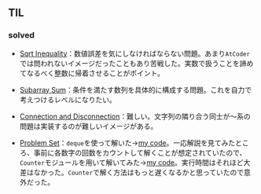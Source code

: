## TIL

### solved

* [Sqrt Inequality](https://atcoder.jp/contests/panasonic2020/tasks/panasonic2020_c)：数値誤差を気にしなければならない問題。あまり`AtCoder`では問われないイメージだったこともあり苦戦した。実数で扱うことを諦めてなるべく整数に帰着させることがポイント。

* [Subarray Sum](https://atcoder.jp/contests/keyence2020/tasks/keyence2020_c)：条件を満たす数列を具体的に構成する問題。これを自力で考えつけるレベルになりたい。

* [Connection and Disconnection](https://atcoder.jp/contests/agc039/tasks/agc039_a)：難しい。文字列の隣り合う同士が～系の問題は実装するのが難しいイメージがある。

* [Problem Set](https://atcoder.jp/contests/code-festival-2017-qualb/tasks/code_festival_2017_qualb_b)：`deque`を使って解いた→[my code](https://atcoder.jp/contests/code-festival-2017-qualb/submissions/12867741)。一応解説を見てみたところ、事前に各数字の回数をカウントして解くことが想定されていたので、`Counter`モジュールを用いて解いてみた→[my code](https://atcoder.jp/contests/code-festival-2017-qualb/submissions/12868860)。実行時間はそれほど大差はなかった。`Counter`で解く方法はもっと遅くなるかと思っていたので意外だった。